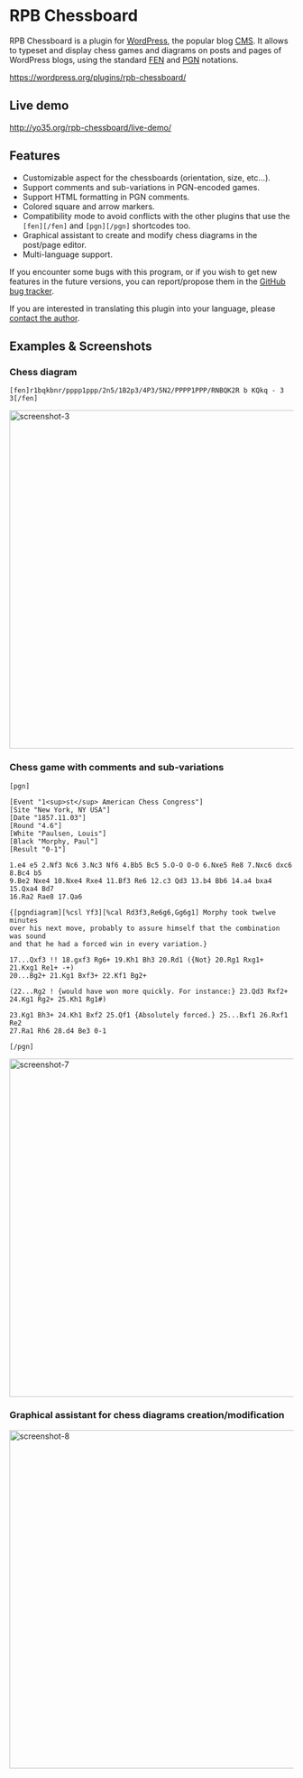 RPB Chessboard
==============

RPB Chessboard is a plugin for [WordPress](http://wordpress.org/),
the popular blog [CMS](http://en.wikipedia.org/wiki/Content_management_system).
It allows to typeset and display chess games and diagrams on posts and pages of WordPress blogs,
using the standard [FEN](http://en.wikipedia.org/wiki/Forsyth-Edwards_Notation)
and [PGN](http://en.wikipedia.org/wiki/Portable_Game_Notation) notations.

https://wordpress.org/plugins/rpb-chessboard/



Live demo
---------

http://yo35.org/rpb-chessboard/live-demo/



Features
--------

* Customizable aspect for the chessboards (orientation, size, etc...).
* Support comments and sub-variations in PGN-encoded games.
* Support HTML formatting in PGN comments.
* Colored square and arrow markers.
* Compatibility mode to avoid conflicts with the other plugins that use
  the `[fen][/fen]` and `[pgn][/pgn]` shortcodes too.
* Graphical assistant to create and modify chess diagrams in the post/page editor.
* Multi-language support.

If you encounter some bugs with this program, or if you wish to get new features
in the future versions, you can report/propose them
in the [GitHub bug tracker](https://github.com/yo35/rpb-chessboard/issues).

If you are interested in translating this plugin into your language,
please [contact the author](mailto:yo35@melix.net).



Examples & Screenshots
----------------------

### Chess diagram ###

```
[fen]r1bqkbnr/pppp1ppp/2n5/1B2p3/4P3/5N2/PPPP1PPP/RNBQK2R b KQkq - 3 3[/fen]
```

<img alt="screenshot-3" src="assets/screenshot-3.png" width="600" />


### Chess game with comments and sub-variations ###

```
[pgn]

[Event "1<sup>st</sup> American Chess Congress"]
[Site "New York, NY USA"]
[Date "1857.11.03"]
[Round "4.6"]
[White "Paulsen, Louis"]
[Black "Morphy, Paul"]
[Result "0-1"]

1.e4 e5 2.Nf3 Nc6 3.Nc3 Nf6 4.Bb5 Bc5 5.O-O O-O 6.Nxe5 Re8 7.Nxc6 dxc6 8.Bc4 b5
9.Be2 Nxe4 10.Nxe4 Rxe4 11.Bf3 Re6 12.c3 Qd3 13.b4 Bb6 14.a4 bxa4 15.Qxa4 Bd7
16.Ra2 Rae8 17.Qa6

{[pgndiagram][%csl Yf3][%cal Rd3f3,Re6g6,Gg6g1] Morphy took twelve minutes
over his next move, probably to assure himself that the combination was sound
and that he had a forced win in every variation.}

17...Qxf3 !! 18.gxf3 Rg6+ 19.Kh1 Bh3 20.Rd1 ({Not} 20.Rg1 Rxg1+ 21.Kxg1 Re1+ -+)
20...Bg2+ 21.Kg1 Bxf3+ 22.Kf1 Bg2+

(22...Rg2 ! {would have won more quickly. For instance:} 23.Qd3 Rxf2+
24.Kg1 Rg2+ 25.Kh1 Rg1#)

23.Kg1 Bh3+ 24.Kh1 Bxf2 25.Qf1 {Absolutely forced.} 25...Bxf1 26.Rxf1 Re2
27.Ra1 Rh6 28.d4 Be3 0-1

[/pgn]
```

<img alt="screenshot-7" src="assets/screenshot-7.png" width="600" />


### Graphical assistant for chess diagrams creation/modification ###

<img alt="screenshot-8" src="assets/screenshot-8.png" width="600" />

